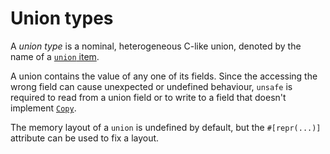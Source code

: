 # Union types

A *union type* is a nominal, heterogeneous C-like union, denoted by the name of
a [`union` item].

A union contains the value of any one of its fields. Since the accessing the
wrong field can cause unexpected or undefined behaviour, `unsafe` is required
to read from a union field or to write to a field that doesn't implement
[`Copy`].

The memory layout of a `union` is undefined by default, but the `#[repr(...)]`
attribute can be used to fix a layout.

[`Copy`]: special-types-and-traits.html#copy
[`union` item]: items/unions.html

